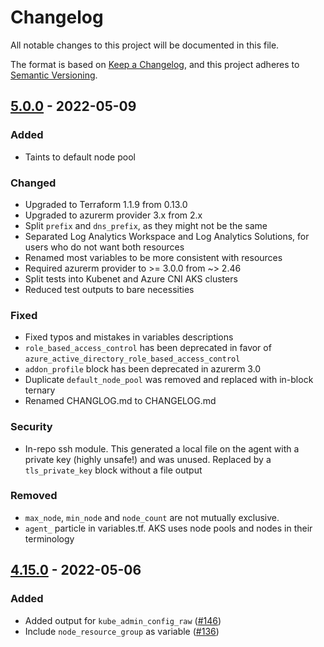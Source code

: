 # Changelog
All notable changes to this project will be documented in this file.

The format is based on [Keep a Changelog](https://keepachangelog.com/en/1.0.0/),
and this project adheres to [Semantic Versioning](https://semver.org/spec/v2.0.0.html).

## [5.0.0] - 2022-05-09

### Added
- Taints to default node pool
  
### Changed
- Upgraded to Terraform 1.1.9 from 0.13.0
- Upgraded to azurerm provider 3.x from 2.x
- Split `prefix` and `dns_prefix`, as they might not be the same
- Separated Log Analytics Workspace and Log Analytics Solutions, for users who do not want both resources
- Renamed most variables to be more consistent with resources
- Required azurerm provider to >= 3.0.0 from ~> 2.46
- Split tests into Kubenet and Azure CNI AKS clusters
- Reduced test outputs to bare necessities
  
### Fixed
- Fixed typos and mistakes in variables descriptions
- `role_based_access_control` has been deprecated in favor of `azure_active_directory_role_based_access_control`
- `addon_profile` block has been deprecated in azurerm 3.0
- Duplicate `default_node_pool` was removed and replaced with in-block ternary
- Renamed CHANGLOG.md to CHANGELOG.md

### Security
- In-repo ssh module. This generated a local file on the agent with a private key (highly unsafe!) and was unused. Replaced by a `tls_private_key` block without a file output

### Removed
- `max_node`, `min_node` and `node_count` are not mutually exclusive.
- `agent_` particle in variables.tf. AKS uses node pools and nodes in their terminology

## [4.15.0] - 2022-05-06
### Added
- Added output for `kube_admin_config_raw` ([#146](https://github.com/Azure/terraform-azurerm-aks/pull/146))
- Include `node_resource_group` as variable ([#136](https://github.com/Azure/terraform-azurerm-aks/pull/136))


[5.0.0]:https://github.com/Azure/terraform-azurerm-aks/releases/tag/5.0.0
[4.15.0]:https://github.com/Azure/terraform-azurerm-aks/releases/tag/4.15.0
